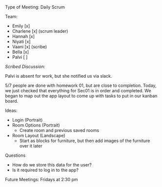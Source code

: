 Type of Meeting: Daily Scrum

Team: 
- Emily [x]
- Charlene [x] (scrum leader)
- Hannah [x]
- Niyati [x]
- Vaani [x] (scribe)
- Bella [x]
- Palvi [ ]

_Scribed Discussion:_

Palvi is absent for work, but she notified us via slack.

5/7 people are done with homework 01, but are close to completion. Today, we just checked that everything for Sec01 is in order
and completed. We began to map out the app layout to come up with tasks to put in our kanban board.

Ideas:
- Login (Portrait)
- Room Options (Portrait)
    - Create room and previous saved rooms
- Room Layout (Landscape)
    - Start as blocks for furniture, but then add images of the furniture over it later

Questions
- How do we store this data for the user?
- Is it required to log in to the app?

Future Meetings: Fridays at 2:30 pm
